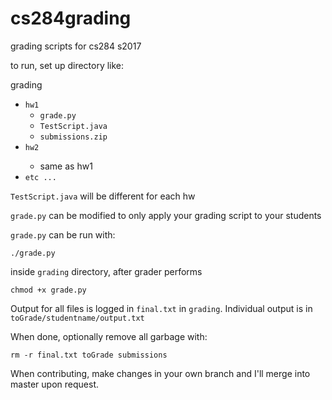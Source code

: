 # cs284grading
grading scripts for cs284 s2017

to run, set up directory like:

grading
<ul> 
<li> <code>hw1</code>
<ul>
<li><code>grade.py</code></li>
<li><code>TestScript.java</code></li>
<li><code>submissions.zip</code></li>
</ul>
</li>
<li><code>hw2</code></li>
<ul><li>same as hw1</li></ul>
<li><code>etc ...</code></li>
</ul>
    
<code>TestScript.java</code> will be different for each hw

<code>grade.py</code> can be modified to only apply your grading script to your students

<code>grade.py</code> can be run with:

<code>./grade.py</code>

inside <code>grading</code> directory, after grader performs 

<code>chmod +x grade.py</code>

Output for all files is logged in <code>final.txt</code> in <code>grading</code>. Individual output is in <code>toGrade/studentname/output.txt</code>

When done, optionally remove all garbage with:

<code>rm -r final.txt toGrade submissions</code>

When contributing, make changes in your own branch and I'll merge into master upon request.
